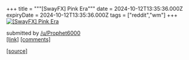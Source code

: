 +++
title = """[SwayFX] Pink Era"""
date = 2024-10-12T13:35:36.000Z
expiryDate = 2024-10-12T13:35:36.000Z
tags = ["reddit","wm"]
+++
[![[SwayFX] Pink Era](https://preview.redd.it/5pf1yccglbud1.png?width=640&crop=smart&auto=webp&s=fabcd74891e56d1713d19d08f4054daf213838a8 "[SwayFX] Pink Era")](https://www.reddit.com/r/unixporn/comments/1g209mx/swayfx_pink_era/)

submitted by [/u/Prophet6000](https://www.reddit.com/user/Prophet6000)  
[\[link\]](https://i.redd.it/5pf1yccglbud1.png) [\[comments\]](https://www.reddit.com/r/unixporn/comments/1g209mx/swayfx_pink_era/)

[[source]](https://www.reddit.com/r/unixporn/comments/1g209mx/swayfx_pink_era/)
